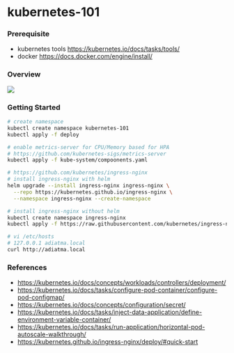 # kubernetes-101

### Prerequisite
- kubernetes tools https://kubernetes.io/docs/tasks/tools/
- docker https://docs.docker.com/engine/install/

### Overview

[![](https://mermaid.ink/img/pako:eNqNksluwyAQhl8FkUsrmTRbq4hUOeVSqZWq5mj3gGHsoGCwAHdRkncvDkSJb70wv2b5GIY5YG4EYIpry9odev1YFRohriRof5dH-3lPxuhF1xacIw3TrAaBnku7RsowgUqmmOZg0ZisZczKU_bnmZachKyPD0cH9ktymObbKFBtQnlNWCtJitHlJBa6roxtcdU5D_YGFuOJFcitEdP83YgbXMBMEgi0iM9izm2gQq1iUqNKKkVHQojMeWv2QEdVVSVNvqXwO7pofzJulLF0FGCrAWS_dAkxnz1xePwXJcSGlPS0RLqW0lFZlkPM7IqJN15Jl7Fkl5FcxCzrJ9MfZzXvj0Xf-k1t_OU4lIE7dpbsCme4AdswKcK6HPq8AvsdNFBgGqRgdl_gQp9CHuu82f5qjqm3HWS4awXzsJEsfGeDacWUC14Q0hv7FvfvvIanPx6T4qc?type=png)](https://mermaid.live/edit#pako:eNqNksluwyAQhl8FkUsrmTRbq4hUOeVSqZWq5mj3gGHsoGCwAHdRkncvDkSJb70wv2b5GIY5YG4EYIpry9odev1YFRohriRof5dH-3lPxuhF1xacIw3TrAaBnku7RsowgUqmmOZg0ZisZczKU_bnmZachKyPD0cH9ktymObbKFBtQnlNWCtJitHlJBa6roxtcdU5D_YGFuOJFcitEdP83YgbXMBMEgi0iM9izm2gQq1iUqNKKkVHQojMeWv2QEdVVSVNvqXwO7pofzJulLF0FGCrAWS_dAkxnz1xePwXJcSGlPS0RLqW0lFZlkPM7IqJN15Jl7Fkl5FcxCzrJ9MfZzXvj0Xf-k1t_OU4lIE7dpbsCme4AdswKcK6HPq8AvsdNFBgGqRgdl_gQp9CHuu82f5qjqm3HWS4awXzsJEsfGeDacWUC14Q0hv7FvfvvIanPx6T4qc)

### Getting Started

```bash
# create namespace
kubectl create namespace kubernetes-101
kubectl apply -f deploy
```

```bash
# enable metrics-server for CPU/Memory based for HPA
# https://github.com/kubernetes-sigs/metrics-server
kubectl apply -f kube-system/compoonents.yaml
```

```bash
# https://github.com/kubernetes/ingress-nginx
# install ingress-nginx with helm
helm upgrade --install ingress-nginx ingress-nginx \
  --repo https://kubernetes.github.io/ingress-nginx \
  --namespace ingress-nginx --create-namespace

# install ingress-nginx without helm
kubectl create namespace ingress-nginx
kubectl apply -f https://raw.githubusercontent.com/kubernetes/ingress-nginx/controller-v1.8.2/deploy/static/provider/aws/deploy.yaml
```

```bash
# vi /etc/hosts
# 127.0.0.1 adiatma.local
curl http://adiatma.local
```

### References
- https://kubernetes.io/docs/concepts/workloads/controllers/deployment/
- https://kubernetes.io/docs/tasks/configure-pod-container/configure-pod-configmap/
- https://kubernetes.io/docs/concepts/configuration/secret/
- https://kubernetes.io/docs/tasks/inject-data-application/define-environment-variable-container/
- https://kubernetes.io/docs/tasks/run-application/horizontal-pod-autoscale-walkthrough/
- https://kubernetes.github.io/ingress-nginx/deploy/#quick-start
